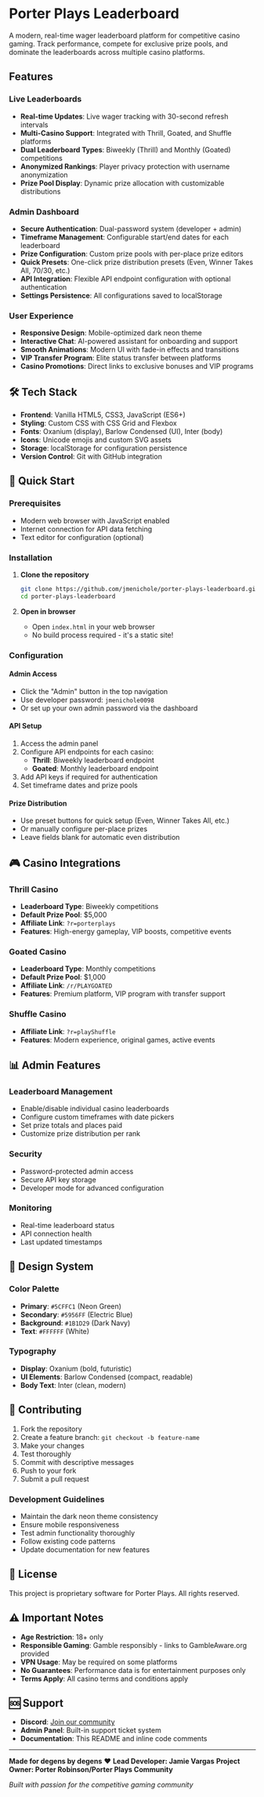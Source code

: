 
# Porter Plays Leaderboard

A modern, real-time wager leaderboard platform for competitive casino gaming. Track performance, compete for exclusive prize pools, and dominate the leaderboards across multiple casino platforms.

## Features

### Live Leaderboards
- **Real-time Updates**: Live wager tracking with 30-second refresh intervals
- **Multi-Casino Support**: Integrated with Thrill, Goated, and Shuffle platforms
- **Dual Leaderboard Types**: Biweekly (Thrill) and Monthly (Goated) competitions
- **Anonymized Rankings**: Player privacy protection with username anonymization
- **Prize Pool Display**: Dynamic prize allocation with customizable distributions

### Admin Dashboard
- **Secure Authentication**: Dual-password system (developer + admin)
- **Timeframe Management**: Configurable start/end dates for each leaderboard
- **Prize Configuration**: Custom prize pools with per-place prize editors
- **Quick Presets**: One-click prize distribution presets (Even, Winner Takes All, 70/30, etc.)
- **API Integration**: Flexible API endpoint configuration with optional authentication
- **Settings Persistence**: All configurations saved to localStorage

### User Experience
- **Responsive Design**: Mobile-optimized dark neon theme
- **Interactive Chat**: AI-powered assistant for onboarding and support
- **Smooth Animations**: Modern UI with fade-in effects and transitions
- **VIP Transfer Program**: Elite status transfer between platforms
- **Casino Promotions**: Direct links to exclusive bonuses and VIP programs

## 🛠️ Tech Stack

- **Frontend**: Vanilla HTML5, CSS3, JavaScript (ES6+)
- **Styling**: Custom CSS with CSS Grid and Flexbox
- **Fonts**: Oxanium (display), Barlow Condensed (UI), Inter (body)
- **Icons**: Unicode emojis and custom SVG assets
- **Storage**: localStorage for configuration persistence
- **Version Control**: Git with GitHub integration

## 🚀 Quick Start

### Prerequisites
- Modern web browser with JavaScript enabled
- Internet connection for API data fetching
- Text editor for configuration (optional)

### Installation

1. **Clone the repository**
   ```bash
   git clone https://github.com/jmenichole/porter-plays-leaderboard.git
   cd porter-plays-leaderboard
   ```

2. **Open in browser**
   - Open `index.html` in your web browser
   - No build process required - it's a static site!

### Configuration

#### Admin Access
- Click the "Admin" button in the top navigation
- Use developer password: `jmenichole0098`
- Or set up your own admin password via the dashboard

#### API Setup
1. Access the admin panel
2. Configure API endpoints for each casino:
   - **Thrill**: Biweekly leaderboard endpoint
   - **Goated**: Monthly leaderboard endpoint
3. Add API keys if required for authentication
4. Set timeframe dates and prize pools

#### Prize Distribution
- Use preset buttons for quick setup (Even, Winner Takes All, etc.)
- Or manually configure per-place prizes
- Leave fields blank for automatic even distribution

## 🎮 Casino Integrations

### Thrill Casino
- **Leaderboard Type**: Biweekly competitions
- **Default Prize Pool**: $5,000
- **Affiliate Link**: `?r=porterplays`
- **Features**: High-energy gameplay, VIP boosts, competitive events

### Goated Casino
- **Leaderboard Type**: Monthly competitions
- **Default Prize Pool**: $1,000
- **Affiliate Link**: `/r/PLAYGOATED`
- **Features**: Premium platform, VIP program with transfer support

### Shuffle Casino
- **Affiliate Link**: `?r=playShuffle`
- **Features**: Modern experience, original games, active events

## 📊 Admin Features

### Leaderboard Management
- Enable/disable individual casino leaderboards
- Configure custom timeframes with date pickers
- Set prize totals and places paid
- Customize prize distribution per rank

### Security
- Password-protected admin access
- Secure API key storage
- Developer mode for advanced configuration

### Monitoring
- Real-time leaderboard status
- API connection health
- Last updated timestamps

## 🎨 Design System

### Color Palette
- **Primary**: `#5CFFC1` (Neon Green)
- **Secondary**: `#5956FF` (Electric Blue)
- **Background**: `#1B1D29` (Dark Navy)
- **Text**: `#FFFFFF` (White)

### Typography
- **Display**: Oxanium (bold, futuristic)
- **UI Elements**: Barlow Condensed (compact, readable)
- **Body Text**: Inter (clean, modern)

## 🤝 Contributing

1. Fork the repository
2. Create a feature branch: `git checkout -b feature-name`
3. Make your changes
4. Test thoroughly
5. Commit with descriptive messages
6. Push to your fork
7. Submit a pull request

### Development Guidelines
- Maintain the dark neon theme consistency
- Ensure mobile responsiveness
- Test admin functionality thoroughly
- Follow existing code patterns
- Update documentation for new features

## 📝 License

This project is proprietary software for Porter Plays. All rights reserved.

## ⚠️ Important Notes

- **Age Restriction**: 18+ only
- **Responsible Gaming**: Gamble responsibly - links to GambleAware.org provided
- **VPN Usage**: May be required on some platforms
- **No Guarantees**: Performance data is for entertainment purposes only
- **Terms Apply**: All casino terms and conditions apply

## 🆘 Support

- **Discord**: [Join our community](https://discord.gg/porterplays)
- **Admin Panel**: Built-in support ticket system
- **Documentation**: This README and inline code comments

---

**Made for degens by degens** ❤️
**Lead Developer: Jamie Vargas**
**Project Owner: Porter Robinson/Porter Plays Community**

*Built with passion for the competitive gaming community* 
